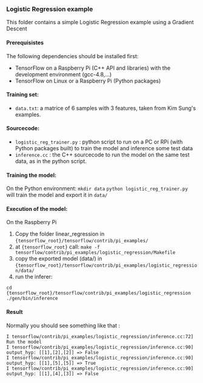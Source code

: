 ### Logistic Regression example

This folder contains a simple Logistic Regression example using a Gradient Descent

#### Prerequisistes

 The following dependencies should be installed first:
 * TensorFlow on a Raspberry Pi (C++ API and libraries) with the development environment (gcc-4.8,...)
 * TensorFlow on Linux or a Raspberry Pi (Python packages)

#### Training set:
 * ``data.txt``: a matrice of 6 samples with 3 features, taken from Kim Sung's examples.

#### Sourcecode:
 * ``logistic_reg_trainer.py`` : python script to run on a PC or RPi (with Python packages built) to train the model and inference some test data
 * ``inference.cc`` : the C++ sourcecode to run the model on the same test data, as in the python script.

#### Training the model:

On the Python environment:
``mkdir data``
``python logistic_reg_trainer.py`` will train the model and export it in ``data/``

#### Execution of the model:

On the Raspberry Pi
 1. Copy the folder linear_regression in ``{tensorflow_root}/tensorflow/contrib/pi_examples/``
 2. at ``{tensorflow_root}`` call: ``make -f tensorflow/contrib/pi_examples/logistic_regression/Makefile``
 3. copy the exported model (data/) in ``{tensorflow_root}/tensorflow/contrib/pi_examples/logistic_regression/data/``
 4. run the inferer: 
 
 ```
 cd {tensorflow_root}/tensorflow/contrib/pi_examples/logistic_regression
 ./gen/bin/inference
 ````

#### Result

Normally you should see something like that : 
```
I tensorflow/contrib/pi_examples/logistic_regression/inference.cc:72] Run the model
I tensorflow/contrib/pi_examples/logistic_regression/inference.cc:90] output_hyp: [[1],[2],[2]] => False
I tensorflow/contrib/pi_examples/logistic_regression/inference.cc:90] output_hyp: [[1],[5],[5]] => True
I tensorflow/contrib/pi_examples/logistic_regression/inference.cc:90] output_hyp: [[1],[4],[3]] => False
```
